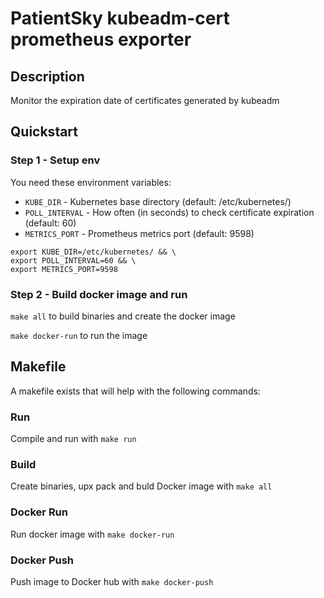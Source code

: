 # PatientSky kubeadm-cert prometheus exporter

## Description
Monitor the expiration date of certificates generated by kubeadm


## Quickstart

### Step 1 - Setup env
You need these environment variables:
- `KUBE_DIR` - Kubernetes base directory (default: /etc/kubernetes/)
- `POLL_INTERVAL` - How often (in seconds) to check certificate expiration (default: 60)
- `METRICS_PORT` - Prometheus metrics port (default: 9598)

```
export KUBE_DIR=/etc/kubernetes/ && \
export POLL_INTERVAL=60 && \
export METRICS_PORT=9598
```

### Step 2 - Build docker image and run

`make all` to build binaries and create the docker image

`make docker-run` to run the image


## Makefile
A makefile exists that will help with the following commands:

### Run
Compile and run with `make run`

### Build
Create binaries, upx pack and buld Docker image with `make all`

### Docker Run
Run docker image with `make docker-run`

### Docker Push
Push image to Docker hub with `make docker-push`
